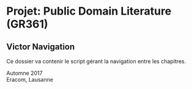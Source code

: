 # Projet: Public Domain Literature (GR361)

## Victor Navigation

Ce dossier va contenir le script gérant la navigation entre les chapitres.

Automne 2017  
Eracom, Lausanne